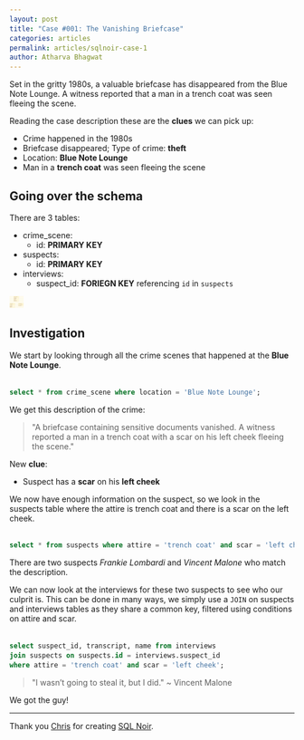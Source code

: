 ```yaml
---
layout: post
title: "Case #001: The Vanishing Briefcase"
categories: articles
permalink: articles/sqlnoir-case-1
author: Atharva Bhagwat
---
```


Set in the gritty 1980s, a valuable briefcase has disappeared from the Blue Note Lounge. A witness reported that a man in a trench coat was seen fleeing the scene.

Reading the case description these are the **clues** we can pick up:

- Crime happened in the 1980s
- Briefcase disappeared; Type of crime: **theft**
- Location: **Blue Note Lounge**
- Man in a **trench coat** was seen fleeing the scene

## Going over the schema

There are 3 tables:

- crime_scene:
  - id: **PRIMARY KEY**
- suspects:
  - id: **PRIMARY KEY**
- interviews:
  - suspect_id: **FORIEGN KEY** referencing `id` in `suspects`

<img src="/assets/images/articles/sqlnoir_case1/schema.png" alt="case1_schema" width="25">

## Investigation

We start by looking through all the crime scenes that happened at the **Blue Note Lounge**.

```sql

select * from crime_scene where location = 'Blue Note Lounge';

```

We get this description of the crime:

> "A briefcase containing sensitive documents vanished. A witness reported a man in a trench coat with a scar on his left cheek fleeing the scene."

New **clue**:

- Suspect has a **scar** on his **left cheek**

We now have enough information on the suspect, so we look in the suspects table where the attire is trench coat and there is a scar on the left cheek.

```sql

select * from suspects where attire = 'trench coat' and scar = 'left cheek';

```

There are two suspects *Frankie Lombardi* and *Vincent Malone* who match the description.

We can now look at the interviews for these two suspects to see who our culprit is. This can be done in many ways, we simply use a `JOIN` on suspects and interviews tables as they share a common key, filtered using conditions on attire and scar.

```sql

select suspect_id, transcript, name from interviews 
join suspects on suspects.id = interviews.suspect_id 
where attire = 'trench coat' and scar = 'left cheek';

```

> "I wasn’t going to steal it, but I did." ~ Vincent Malone

We got the guy!

----

Thank you [Chris](https://github.com/hristo2612) for creating [SQL Noir](https://www.sqlnoir.com/).
